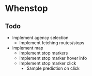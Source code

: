 # Whenstop

## Todo

* Implement agency selection
  * Implement fetching routes/stops
* Implement map
  * Implement stop markers
  * Implement stop marker hover info
  * Implement stop marker click
    * Sample prediction on click
